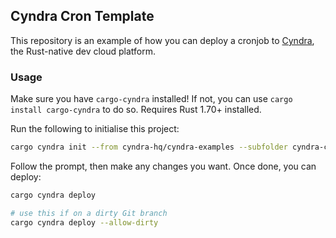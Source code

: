 ## Cyndra Cron Template
This repository is an example of how you can deploy a cronjob to [Cyndra](https://www.cyndra.rs), the Rust-native dev cloud platform.

### Usage
Make sure you have `cargo-cyndra` installed! If not, you can use `cargo install cargo-cyndra` to do so. Requires Rust 1.70+ installed.

Run the following to initialise this project:
```bash
cargo cyndra init --from cyndra-hq/cyndra-examples --subfolder cyndra-cron
```

Follow the prompt, then make any changes you want. Once done, you can deploy:
```bash
cargo cyndra deploy 

# use this if on a dirty Git branch
cargo cyndra deploy --allow-dirty
```
